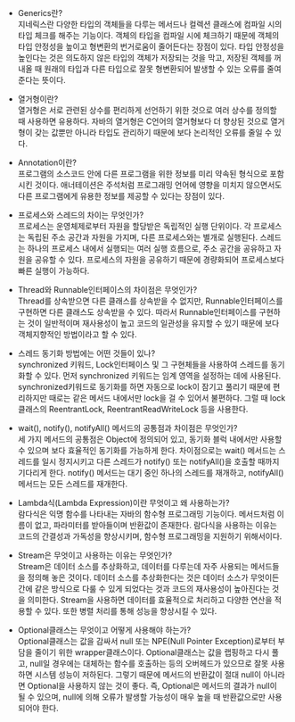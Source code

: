 - Generics란?<br>
  지네릭스란 다양한 타입의 객체들을 다루는 메서드나 컬렉션 클래스에 컴파일 시의 타입 체크를 해주는 기능이다.
  객체의 타입을 컴파일 시에 체크하기 때문에 객체의 타입 안정성을 높이고 형변환의 번거로움이 줄어든다는 장점이 있다.
  타입 안정성을 높인다는 것은 의도하지 않은 타입의 객체가 저장되는 것을 막고, 저장된 객체를 꺼내올 때 원래의 타입과 다른 타입으로 잘못 형변환되어 발생할 수 있는 오류를 줄여준다는 뜻이다.

- 열거형이란?<br>
  열거형은 서로 관련된 상수를 편리하게 선언하기 위한 것으로 여러 상수를 정의할 때 사용하면 유용하다.
  자바의 열거형은 C언어의 열거형보다 더 향상된 것으로 열거형이 갖는 값뿐만 아니라 타입도 관리하기 때문에 보다 논리적인 오류를 줄일 수 있다.

- Annotation이란?<br>
  프로그램의 소스코드 안에 다른 프로그램을 위한 정보를 미리 약속된 형식으로 포함시킨 것이다.
  애너테이션은 주석처럼 프로그래밍 언어에 영향을 미치지 않으면서도 다른 프로그램에게 유용한 정보를 제공할 수 있다는 장점이 있다.

- 프로세스와 스레드의 차이는 무엇인가?<br>
  프로세스는 운영체제로부터 자원을 할당받은 독립적인 실행 단위이다. 각 프로세스는 독립된 주소 공간과 자원을 가지며,
  다른 프로세스와는 별개로 실행된다.
  스레드는 하나의 프로세스 내에서 실행되는 여러 실행 흐름으로, 주소 공간을 공유하고 자원을 공유할 수 있다.
  프로세스의 자원을 공유하기 때문에 경량화되어 프로세스보다 빠른 실행이 가능하다.
  
- Thread와 Runnable인터페이스의 차이점은 무엇인가?<br>
  Thread를 상속받으면 다른 클래스를 상속받을 수 없지만, Runnable인터페이스를 구현하면 다른 클래스도 상속받을 수 있다.
  따라서 Runnable인터페이스를 구현하는 것이 일반적이며 재사용성이 높고 코드의 일관성을 유지할 수 있기 때문에 보다 객체지향적인 방법이라고 할 수 있다.
  
- 스레드 동기화 방법에는 어떤 것들이 있나?<br>
  synchronized 키워드, Lock인터페이스 및 그 구현체들을 사용하여 스레드를 동기화할 수 있다.
  먼저 synchronized 키워드는 임계 영역을 설정하는 데에 사용된다. synchronized키워드로 동기화를 하면 자동으로 lock이 잠기고 풀리기 때문에 편리하지만
  때로는 같은 메서드 내에서만 lock을 걸 수 있어서 불편하다. 그럴 때 lock클래스의 ReentrantLock, ReentrantReadWriteLock 등을 사용한다. 

- wait(), notify(), notifyAll() 메서드의 공통점과 차이점은 무엇인가?<br>
  세 가지 메서드의 공통점은 Object에 정의되어 있고, 동기화 블럭 내에서만 사용할 수 있으며 보다 효율적인 동기화를 가능하게 한다.
  차이점으로는 wait() 메서드는 스레드를 일시 정지시키고 다른 스레드가 notify() 또는 notifyAll()을 호출할 때까지 기다리게 한다.
  notify() 메서드는 대기 중인 하나의 스레드를 재개하고, notifyAll() 메서드는 모든 스레드를 재개한다.

- Lambda식(Lambda Expression)이란 무엇이고 왜 사용하는가?<br>
  람다식은 익명 함수를 나타내는 자바의 함수형 프로그래밍 기능이다. 메서드처럼 이름이 없고, 파라미터를 받아들이며
  반환값이 존재한다. 람다식을 사용하는 이유는 코드의 간결성과 가독성을 향상시키며, 함수형 프로그래밍을 지원하기 위해서이다.

- Stream은 무엇이고 사용하는 이유는 무엇인가?<br>
  Stream은 데이터 소스를 추상화하고, 데이터를 다루는데 자주 사용되는 메서드들을 정의해 놓은 것이다.
  데이터 소스를 추상화한다는 것은 데이터 소스가 무엇이든 간에 같은 방식으로 다룰 수 있게 되었다는 것과 코드의 재사용성이 높아진다는 것을 의미한다.
  Stream을 사용하면 데이터를 효율적으로 처리하고 다양한 연산을 적용할 수 있다. 또한 병렬 처리를 통해 성능을 향상시킬 수 있다.

- Optional클래스는 무엇이고 어떻게 사용해야 하는가?<br>
  Optional클래스는 값을 감싸서 null 또는 NPE(Null Pointer Exception)로부터 부담을 줄이기 위한 wrapper클래스이다.
  Optional클래스는 값을 랩핑하고 다시 풀고, null일 경우에는 대체하는 함수를 호출하는 등의 오버헤드가 있으므로 잘못 사용하면 시스템 성능이 저하된다.
  그렇기 때문에 메서드의 반환값이 절대 null이 아니라면 Optional을 사용하지 않는 것이 좋다.
  즉, Optional은 메서드의 결과가 null이 될 수 있으며, null에 의해 오류가 발생할 가능성이 매우 높을 때 반환값으로만 사용되어야 한다.

